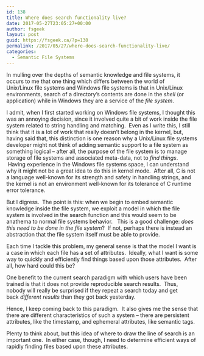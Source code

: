 ```yaml
---
id: 138
title: Where does search functionality live?
date: 2017-05-27T23:05:27+00:00
author: fsgeek
layout: post
guid: https://fsgeek.ca/?p=138
permalink: /2017/05/27/where-does-search-functionality-live/
categories:
  - Semantic File Systems
---
```

In mulling over the depths of semantic knowledge and file systems, it occurs to me that one thing which differs between the world of Unix/Linux file systems and Windows file systems is that in Unix/Linux environments, search of a directory&#8217;s contents are done in the _shell_ (or application) while in Windows they are a service of the _file system_.

I admit, when I first started working on Windows file systems, I thought this was an annoying decision, since it involved quite a bit of work inside the file system related to string handling and matching.  Even as I write this, I still think that it is a lot of work that really doesn&#8217;t belong in the kernel, but, having said that, this distinction is one reason why a Unix/Linux file systems developer might not think of adding semantic support to a file system as something logical &#8211; after all, the purpose of the file system is to manage storage of file systems and associated meta-data, not to _find things_.  Having experience in the Windows file systems space, I can understand why it might not be a great idea to do this in kernel mode.  After all, C is not a language well-known for its strength and safety in handling strings, and the kernel is not an environment well-known for its tolerance of C runtime error tolerance.

But I digress.  The point is this: when we begin to embed semantic knowledge inside the file system, we exploit a model in which the file system is involved in the search function and this would seem to be anathema to normal file systems behavior.   This is a good challenge: _does this need to be done in the file system_?  If not, perhaps there is instead an abstraction that the file system itself must be able to provide.

Each time I tackle this problem, my general sense is that the model I want is a case in which each file has a set of attributes.  Ideally, what I want is some way to quickly and efficiently find things based upon those attributes.  After all, how hard could this be?

One benefit to the current search paradigm with which users have been trained is that it does not provide reproducible search results.  Thus, nobody will really be surprised if they repeat a search today and get back _different results_ than they got back yesterday.

Hence, I keep coming back to this paradigm.  It also gives me the sense that there are different characteristics of such a system &#8211; there are persistent attributes, like the timestamp, and ephemeral attributes, like semantic tags.

Plenty to think about, but this idea of where to draw the line of search is an important one.  In either case, though, I need to determine efficient ways of rapidly finding files based upon these attributes.